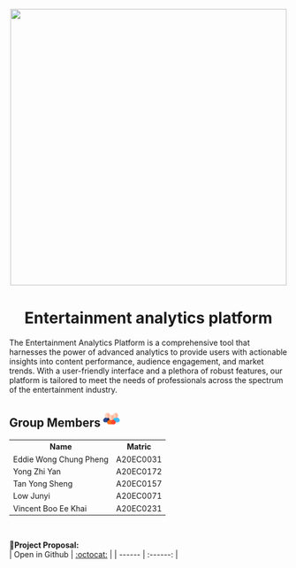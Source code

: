 <p align="center">
<img width=500px; height=500px src="https://user-images.githubusercontent.com/120614501/229297006-4c019f29-4e4a-4bf2-b78f-8363e5d862b2.gif"></p>
<h1 align="center">Entertainment analytics platform</h1>
The Entertainment Analytics Platform is a comprehensive tool that harnesses the power of advanced analytics to provide users with actionable insights into content performance, audience engagement, and market trends. With a user-friendly interface and a plethora of robust features, our platform is tailored to meet the needs of professionals across the spectrum of the entertainment industry.

<h2>Group Members <img width=30px; height=30px src="https://github.com/TanYongSheng728/TanYongSheng728/blob/main/group.png"></h2>
<table>
  <tr>
    <th>Name</th> 
    <th>Matric</th>
  </tr>
  <tr>
    <td>Eddie Wong Chung Pheng</td>
    <td>A20EC0031</td>
  </tr>
  <tr>
    <td>Yong Zhi Yan</td>
    <td>A20EC0172</td>
  </tr>
    <tr>
    <td>Tan Yong Sheng</td>
    <td>A20EC0157</td>
  </tr>
    <tr>
    <td>Low Junyi</td>
    <td>A20EC0071</td>
  </tr>
  <tr>
    <td>Vincent Boo Ee Khai</td>
    <td>A20EC0231</td>
  </tr>
</table><br>

🌟<b>Project Proposal: </b><br>
| Open in Github |  [:octocat:](https://github.com/drshahizan/special-topic-data-engineering/blob/main/project/proposal/MichelinStar/Proposal_MichelinStar.md) |
|  ------ | :------: | 

